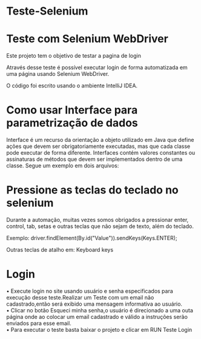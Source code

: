 # Teste-Selenium
<h1> Teste com Selenium WebDriver</h1>
Este projeto tem o objetivo de testar a pagina de login

Através desse teste é possível executar login de forma automatizada em uma página usando  Selenium WebDriver.

O código foi escrito usando o ambiente IntelliJ IDEA.

<h1>Como usar Interface para parametrização de dados</h1>

Interface é um recurso da orientação a objeto utilizado em Java que define ações que devem ser obrigatoriamente executadas, mas que cada classe pode executar de forma diferente. Interfaces contém valores constantes ou assinaturas de métodos que devem ser implementados dentro de uma classe.  Segue um exemplo em dois arquivos:

<h1>Pressione as teclas do teclado no selenium</h1>

Durante a automação, muitas vezes somos obrigados a pressionar enter, control, tab, setas e outras teclas que não sejam de texto, além do teclado.

Exemplo: driver.findElement(By.id("Value")).sendKeys(Keys.ENTER);

Outras teclas de atalho em: Keyboard keys

<h1>Login</h1>
•	Execute login no site usando usuário e senha especificados para execução desse teste.Realizar um Teste com um email não cadastrado,então será exibido uma mensagem informativa ao usuário.<br/>
•	Clicar no botão Esqueci minha senha,o usuário é direcionado a uma outa página onde ao colocar um email cadastrado e válido a instruções serão enviados para esse email.<br/>
•	Para executar o teste basta baixar o projeto e clicar em RUN Teste Login





